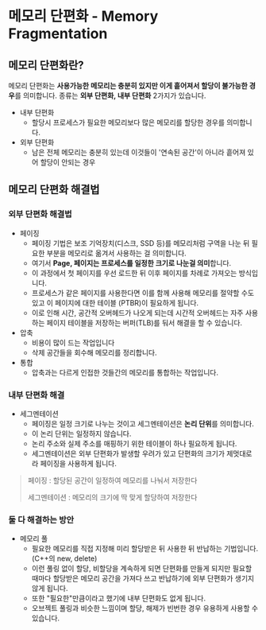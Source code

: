 # 메모리 단편화 - Memory Fragmentation



## 메모리 단편화란?

메모리 단편화는 **사용가능한 메모리는 충분히 있지만 이게 흩어져서 할당이 불가능한 경우**를 의미합니다. 종류는 **외부 단편화, 내부 단편화** 2가지가 있습니다.

- 내부 단편화
  - 할당시 프로세스가 필요한 메모리보다 많은 메모리를 할당한 경우를 의미합니다.
- 외부 단편화
  - 남은 전체 메모리는 충분히 있는데 이것들이 '연속된 공간'이 아니라 흩어져 있어 할당이 안되는 경우



## 메모리 단편화 해결법

### 외부 단편화 해결법

- 페이징
  - 페이징 기법은 보조 기억장치(디스크, SSD 등)를 메모리처럼 구역을 나눈 뒤 필요한 부분을 메모리로 옮겨서 사용하는 걸 의미합니다. 
  - 여기서 **Page, 페이지는 프로세스를 일정한 크기로 나눈걸 의미**합니다. 
  - 이 과정에서 첫 페이지를 우선 로드한 뒤 이후 페이지를 차례로 가져오는 방식입니다. 
  - 프로세스가 같은 페이지를 사용한다면 이를 함께 사용해 메모리를 절약할 수도 있고 이 페이지에 대한 테이블 (PTBR)이 필요하게 됩니다. 
  - 이로 인해 시간, 공간적 오버헤드가 나오게 되는데 시간적 오버헤드는 자주 사용하는 페이지 테이블을 저장하는 버퍼(TLB)를 둬서 해결을 할 수 있습니다.
- 압축
  - 비용이 많이 드는 작업입니다
  - 삭제 공간들을 회수해 메모리를 정리합니다.
- 통합
  - 압축과는 다르게 인접한 것들간의 메모리를 통합하는 작업입니다.



### 내부 단편화 해결

- 세그멘테이션
  - 페이징은 일정 크기로 나누는 것이고 세그멘테이션은 **논리 단위**를 의미합니다.
  - 이 논리 단위는 일정하지 않습니다.
  - 논리 주소와 실제 주소를 매핑하기 위한 테이블이 하나 필요하게 됩니다.
  - 세그멘테이션은 외부 단편화가 발생할 우려가 있고 단편화의 크기가 제멋대로라 페이징을 사용하게 됩니다.

> 페이징 : 할당된 공간이 일정하여 메모리를 나눠서 저장한다
>
> 세그멘테이션 : 메모리의 크기에 딱 맞게 할당하여 저장한다

### 둘 다 해결하는 방안

- 메모리 풀
  - 필요한 메모리를 직접 지정해 미리 할당받은 뒤 사용한 뒤 반납하는 기법입니다. (C++의 new, delete)
  - 이런 풀링 없이 할당, 비할당을 계속하게 되면 단편화를 만들게 되지만 필요할 때마다 할당받은 메모리 공간을 가져다 쓰고 반납하기에 외부 단편화가 생기지 않게 됩니다. 
  - 또한 "필요한"만큼이라고 했기에 내부 단편화도 없게 됩니다.
  - 오브젝트 풀링과 비슷한 느낌이며 할당, 해제가 빈번한 경우 유용하게 사용할 수 있습니다.
